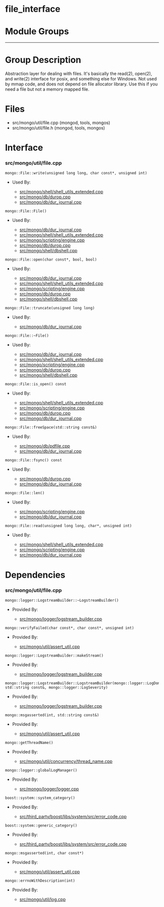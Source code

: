 # file\_interface

# Module Groups

-------------

# Group Description
Abstraction layer for dealing with files. It's basically the read(2), open(2), and write(2)  interface for posix, and something else for Windows. Not used by mmap code, and does not depend  on file allocator library. Use this if you need a file but not a memory mapped file.

# Files
- src/mongo/util/file.cpp   (mongod, tools, mongos)
- src/mongo/util/file.h   (mongod, tools, mongos)

# Interface

### src/mongo/util/file.cpp

<div></div>

    mongo::File::write(unsigned long long, char const*, unsigned int)

- Used By:

    - [src/mongo/shell/shell\_utils\_extended.cpp](../mongo\_shell)
    - [src/mongo/db/durop.cpp](../journaling)
    - [src/mongo/db/dur\_journal.cpp](../journaling)

<div></div>

    mongo::File::File()

- Used By:

    - [src/mongo/db/dur\_journal.cpp](../journaling)
    - [src/mongo/shell/shell\_utils\_extended.cpp](../mongo\_shell)
    - [src/mongo/scripting/engine.cpp](../javascript\_libraries)
    - [src/mongo/db/durop.cpp](../journaling)
    - [src/mongo/shell/dbshell.cpp](../mongo\_shell)

<div></div>

    mongo::File::open(char const*, bool, bool)

- Used By:

    - [src/mongo/db/dur\_journal.cpp](../journaling)
    - [src/mongo/shell/shell\_utils\_extended.cpp](../mongo\_shell)
    - [src/mongo/scripting/engine.cpp](../javascript\_libraries)
    - [src/mongo/db/durop.cpp](../journaling)
    - [src/mongo/shell/dbshell.cpp](../mongo\_shell)

<div></div>

    mongo::File::truncate(unsigned long long)

- Used By:

    - [src/mongo/db/dur\_journal.cpp](../journaling)

<div></div>

    mongo::File::~File()

- Used By:

    - [src/mongo/db/dur\_journal.cpp](../journaling)
    - [src/mongo/shell/shell\_utils\_extended.cpp](../mongo\_shell)
    - [src/mongo/scripting/engine.cpp](../javascript\_libraries)
    - [src/mongo/db/durop.cpp](../journaling)
    - [src/mongo/shell/dbshell.cpp](../mongo\_shell)

<div></div>

    mongo::File::is_open() const

- Used By:

    - [src/mongo/shell/shell\_utils\_extended.cpp](../mongo\_shell)
    - [src/mongo/scripting/engine.cpp](../javascript\_libraries)
    - [src/mongo/db/durop.cpp](../journaling)
    - [src/mongo/db/dur\_journal.cpp](../journaling)

<div></div>

    mongo::File::freeSpace(std::string const&)

- Used By:

    - [src/mongo/db/pdfile.cpp](../storage\_layer\_structure)
    - [src/mongo/db/dur\_journal.cpp](../journaling)

<div></div>

    mongo::File::fsync() const

- Used By:

    - [src/mongo/db/durop.cpp](../journaling)
    - [src/mongo/db/dur\_journal.cpp](../journaling)

<div></div>

    mongo::File::len()

- Used By:

    - [src/mongo/scripting/engine.cpp](../javascript\_libraries)
    - [src/mongo/db/dur\_journal.cpp](../journaling)

<div></div>

    mongo::File::read(unsigned long long, char*, unsigned int)

- Used By:

    - [src/mongo/shell/shell\_utils\_extended.cpp](../mongo\_shell)
    - [src/mongo/scripting/engine.cpp](../javascript\_libraries)
    - [src/mongo/db/dur\_journal.cpp](../journaling)

# Dependencies

### src/mongo/util/file.cpp

<div></div>

    mongo::logger::LogstreamBuilder::~LogstreamBuilder()

- Provided By:

    - [src/mongo/logger/logstream\_builder.cpp](../logging\_system)

<div></div>

    mongo::verifyFailed(char const*, char const*, unsigned int)

- Provided By:

    - [src/mongo/util/assert\_util.cpp](../utilities)

<div></div>

    mongo::logger::LogstreamBuilder::makeStream()

- Provided By:

    - [src/mongo/logger/logstream\_builder.cpp](../logging\_system)

<div></div>

    mongo::logger::LogstreamBuilder::LogstreamBuilder(mongo::logger::LogDomain<mongo::logger::MessageEventEphemeral>*, std::string const&, mongo::logger::LogSeverity)

- Provided By:

    - [src/mongo/logger/logstream\_builder.cpp](../logging\_system)

<div></div>

    mongo::msgasserted(int, std::string const&)

- Provided By:

    - [src/mongo/util/assert\_util.cpp](../utilities)

<div></div>

    mongo::getThreadName()

- Provided By:

    - [src/mongo/util/concurrency/thread\_name.cpp](../utilities)

<div></div>

    mongo::logger::globalLogManager()

- Provided By:

    - [src/mongo/logger/logger.cpp](../logging\_system)

<div></div>

    boost::system::system_category()

- Provided By:

    - [src/third\_party/boost/libs/system/src/error\_code.cpp](../boost\_system)

<div></div>

    boost::system::generic_category()

- Provided By:

    - [src/third\_party/boost/libs/system/src/error\_code.cpp](../boost\_system)

<div></div>

    mongo::msgasserted(int, char const*)

- Provided By:

    - [src/mongo/util/assert\_util.cpp](../utilities)

<div></div>

    mongo::errnoWithDescription(int)

- Provided By:

    - [src/mongo/util/log.cpp](../logging\_system)
